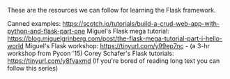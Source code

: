 These are the resources we can follow for learning the Flask framework.

Canned examples: https://scotch.io/tutorials/build-a-crud-web-app-with-python-and-flask-part-one
Miguel's Flask mega tutorial: https://blog.miguelgrinberg.com/post/the-flask-mega-tutorial-part-i-hello-world
Miguel's Flask workshop: https://tinyurl.com/y99ep7nc - (a 3-hr workshop from Pycon '15)
Corey Schafer's Flask tutorials: https://tinyurl.com/y8fvaxmd (If you're bored of reading long text you can follow this series)
